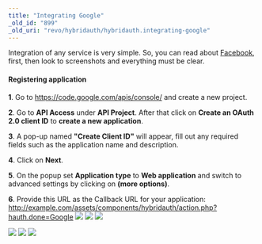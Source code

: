 ```yaml
---
title: "Integrating Google"
_old_id: "899"
_old_uri: "revo/hybridauth/hybridauth.integrating-google"
---
```


Integration of any service is very simple. So, you can read about [Facebook](http://rtfm.modx.com/display/ADDON/HybridAuth.Integrating+Facebook), first, then look to screenshots and everything must be clear.

#### Registering application

**1**. Go to <https://code.google.com/apis/console/> and create a new project.

**2**. Go to **API Access** under **API Project**. After that click on **Create an OAuth 2.0 client ID** to **create a new application**.

**3**. A pop-up named **"Create Client ID"** will appear, fill out any required fields such as the application name and description.

**4**. Click on **Next**.

**5**. On the popup set **Application type** to **Web application** and switch to advanced settings by clicking on **(more options)**.

**6**. Provide this URL as the Callback URL for your application: <http://example.com/assets/components/hybridauth/action.php?hauth.done=Google>
[![](/download/thumbnails/43417872/ha_gg1.png)](/download/attachments/43417872/ha_gg1.png) [![](/download/thumbnails/43417872/ha_gg2.png)](/download/attachments/43417872/ha_gg2.png) [![](/download/thumbnails/43417872/ha_gg3.png)](/download/attachments/43417872/ha_gg3.png)

[![](/download/thumbnails/43417872/ha_gg4.png)](/download/attachments/43417872/ha_gg4.png) [![](/download/thumbnails/43417872/ha_gg5.png)](/download/attachments/43417872/ha_gg5.png) [![](/download/thumbnails/43417872/ha_gg6.png)](/download/attachments/43417872/ha_gg6.png)